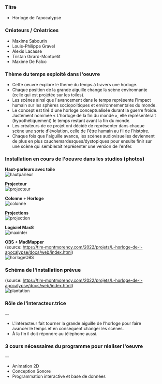 ### Titre
* Horloge de l'apocalypse

### Créateurs / Créatrices
* Maxime Sabourin
* Louis-Philippe Gravel
* Alexis Lacasse
* Tristan Girard-Montpetit
* Maxime De Falco

### Thème du temps exploité dans l'oeuvre
* Cette oeuvre explore le thème du temps à travers une horloge.
* Chaque position de la grande aiguille change la scène environnante (celle qui est projétée sur les toiles).
* Les scènes ainsi que l'avancement dans le temps représente l'impact humain sur les sphères sociopolitiques et environnementales du monde. 
* Le concept est tiré d'une horloge conceptualisée durant la guerre froide. Justement nommée « L'horloge de la fin du monde », elle représenterait (hypothétiquement) le temps restant avant la fin du monde. 
* Les créateurs de ce projet ont décidé de représenter dans chaque scène une sorte d'évolution, celle de l'être humain au fil de l'histoire. 
* Chaque fois que l'aiguille avance, les scènes audiovisuelles deviennent de plus en plus cauchemardesques/dystopiques pour ensuite finir sur une scène qui semblerait représenter une version de l'enfer. 

### Installation en cours de l'oeuvre dans les studios (photos)

**Haut-parleurs avec toile** <br>
 ![hautparleur](../media/media_horloge_apo/horloge_hautparleur.jpg)
 
**Projecteur** <br>
 ![projecteur](../media/media_horloge_apo/horloge_projecteur.jpg) 
 
**Colonne + Horloge** <br>
 ![colonne](../media/media_horloge_apo/horloge_colonne.jpg)
 
**Projections** <br>
 ![projection](../media/media_horloge_apo/horloge_projection.jpg)
 
**Logiciel Max8** <br>
 ![maxinter](../media/media_horloge_apo/horloge_max_inter.jpg)
 
**OBS + MadMapper** <br>
(source: https://tim-montmorency.com/2022/projets/L-horloge-de-l-apocalypse/docs/web/index.html) <br>
 ![horlogeOBS](../media/media_horloge_apo/horloge_OBS_madmapper.png)

### Schéma de l'installation prévue <br>
(source: https://tim-montmorency.com/2022/projets/L-horloge-de-l-apocalypse/docs/web/index.html) <br>
 ![plantation](../media/media_horloge_apo/horloge_plantation.png)

### Rôle de l'interacteur.trice
--
* L'intéracteur fait tourner la grande aiguille de l'horloge pour faire avancer le temps et en conséquent changer les scènes.
* À la fin il doit répondre au téléphone aussi. 

### 3 cours nécessaires du programme pour réaliser l'oeuvre
--
* Animation 2D
* Conception Sonore
* Programmation interactive et base de données
